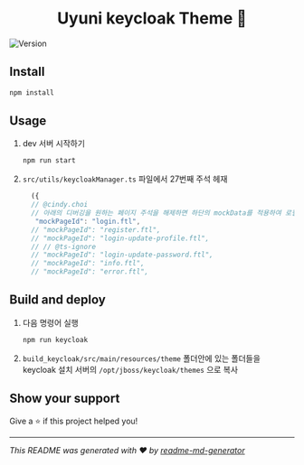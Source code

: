 <h1 align="center">Uyuni keycloak Theme 👋</h1>
<p>
  <img alt="Version" src="https://img.shields.io/badge/version-0.1.0-blue.svg?cacheSeconds=2592000" />
</p>

## Install

```sh
npm install
```

## Usage


1. dev 서버 시작하기

    ```sh
    npm run start
    ```

2. `src/utils/keycloakManager.ts` 파일에서 27번째 주석 헤재
    ```typescript
      ({
      // @cindy.choi
      // 아래의 디버깅을 원하는 페이지 주석을 해제하면 하단의 mockData를 적용하여 로컬에 페이지를 띄울 수 있습니다.
       "mockPageId": "login.ftl",
      // "mockPageId": "register.ftl",
      // "mockPageId": "login-update-profile.ftl",
      // // @ts-ignore
      // "mockPageId": "login-update-password.ftl",
      // "mockPageId": "info.ftl",
      // "mockPageId": "error.ftl",
    ```

## Build and deploy

1. 다음 명령어 실행

    ```sh
    npm run keycloak
    ```

2. `build_keycloak/src/main/resources/theme` 폴더안에 있는 폴더들을 keycloak 설치 서버의 `/opt/jboss/keycloak/themes` 으로 복사

## Show your support

Give a ⭐️ if this project helped you!

***
_This README was generated with ❤️ by [readme-md-generator](https://github.com/kefranabg/readme-md-generator)_
